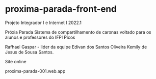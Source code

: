 # proxima-parada-front-end
Projeto Integrador I e Internet I 2022.1

Próxia Parada 
Sistema de compartilhamento de caronas voltado para os alunos e professores do IFPI Picos

Rafhael Gaspar - lider da equipe
Edivan dos Santos Oliveira 
Kemily de Jesus de Sousa Santos.

Site online

proxima-parada-001.web.app
